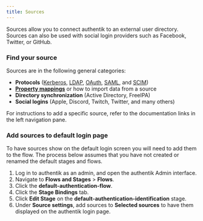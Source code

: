```yaml
---
title: Sources
---
```


Sources allow you to connect authentik to an external user directory. Sources can also be used with social login providers such as Facebook, Twitter, or GitHub.

### Find your source

Sources are in the following general categories:

- **Protocols** ([Kerberos](./protocols/kerberos/index.md), [LDAP](./protocols/ldap/index.md), [OAuth](./protocols/oauth/index.mdx), [SAML](./protocols/saml/index.md), and [SCIM](./protocols/scim/index.md))
- [**Property mappings**](./property-mappings/index.md) or how to import data from a source
- **Directory synchronization** (Active Directory, FreeIPA)
- **Social logins** (Apple, Discord, Twitch, Twitter, and many others)

For instructions to add a specific source, refer to the documentation links in the left navigation pane.

### Add sources to default login page

To have sources show on the default login screen you will need to add them to the flow. The process below assumes that you have not created or renamed the default stages and flows.

1. Log in to authentik as an admin, and open the authentik Admin interface.
2. Navigate to **Flows and Stages** > **Flows**.
3. Click the **default-authentication-flow**.
4. Click the **Stage Bindings** tab.
5. Click **Edit Stage** on the **default-authentication-identification** stage.
6. Under **Source settings**, add sources to **Selected sources** to have them displayed on the authentik login page.
